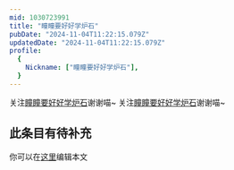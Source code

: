 ```yaml
---
mid: 1030723991
title: "瞳瞳要好好学炉石"
pubDate: "2024-11-04T11:22:15.079Z"
updatedDate: "2024-11-04T11:22:15.079Z"
profile:
  {
    Nickname: ["瞳瞳要好好学炉石"],
  }
---
```


关注[瞳瞳要好好学炉石](https://space.bilibili.com/1030723991)谢谢喵~ 关注[瞳瞳要好好学炉石](https://space.bilibili.com/1030723991)谢谢喵~

## 此条目有待补充
你可以在[这里](https://github.com/Yuhanawa/VTuber.ICU-Content/edit/master/v/瞳瞳要好好学炉石/index.md)编辑本文
